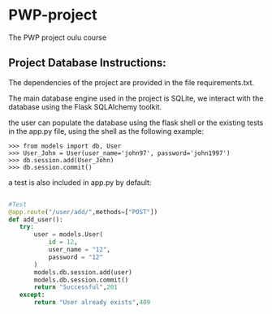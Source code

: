 # PWP-project
 The PWP project oulu course
## Project Database Instructions:

The dependencies of the project are provided in the file requirements.txt. 

The main database engine used in the project is SQLite, we interact with the database using the Flask SQLAlchemy toolkit.

the user can populate the database using the flask shell or the existing tests in the app.py file, using the shell as the following example:


```console
>>> from models import db, User
>>> User_John = User(user_name='john97', password='john1997')
>>> db.session.add(User_John)
>>> db.session.commit()
```
 a test is also included in app.py by default:
 
 ```python

 #Test
@app.route("/user/add/",methods=["POST"])
def add_user():
    try:
        user = models.User(
            id = 12,
            user_name = "12",
            password = "12"
        )
        models.db.session.add(user)
        models.db.session.commit()
        return "Successful",201
    except:
        return "User already exists",409


```
